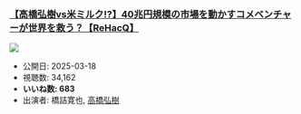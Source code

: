 ### [【高橋弘樹vs米ミルク!?】40兆円規模の市場を動かすコメベンチャーが世界を救う？【ReHacQ】](https://www.youtube.com/watch?v=cPAL9THqHjo)
[![](https://img.youtube.com/vi/cPAL9THqHjo/sddefault.jpg)](https://www.youtube.com/watch?v=cPAL9THqHjo)
-   公開日: 2025-03-18
-   視聴数: 34,162
-   **いいね数: 683**
-   出演者: 橋詰寛也, [高橋弘樹](/rehacq_fan/people/高橋弘樹 "wikilink")
